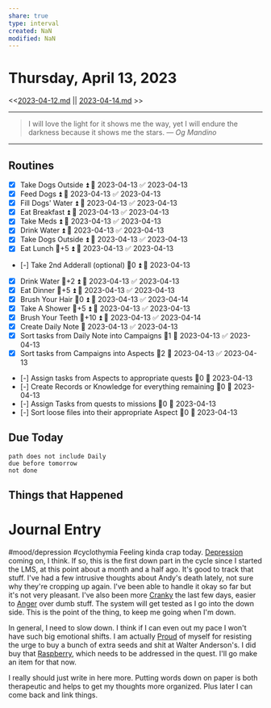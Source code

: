 ```yaml
---
share: true
type: interval
created: NaN 
modified: NaN
---
```

# Thursday, April 13, 2023
<<[2023-04-12.md](./2023-04-12.md) || [2023-04-14.md](./2023-04-14.md) >>

---

> I will love the light for it shows me the way, yet I will endure the darkness because it shows me the stars.
> — <cite>Og Mandino</cite>

---

## Routines
- [x] Take Dogs Outside ⏫ 📅 2023-04-13 ✅ 2023-04-13
- [x] Feed Dogs  ⏫ 📅 2023-04-13 ✅ 2023-04-13
- [x] Fill Dogs' Water  ⏫ 📅 2023-04-13 ✅ 2023-04-13
- [x] Eat Breakfast  ⏫ 📅 2023-04-13 ✅ 2023-04-13
- [x] Take Meds ⏫ 📅 2023-04-13 ✅ 2023-04-13
- [x] Drink Water  ⏫ 📅 2023-04-13 ✅ 2023-04-13
- [x] Take Dogs Outside ⏫ 📅 2023-04-13 ✅ 2023-04-13
- [x] Eat Lunch 🥄+5 ⏫ 📅 2023-04-13 ✅ 2023-04-13
- [-] Take 2nd Adderall (optional) 🥄0 ⏫ 📅 2023-04-13
- [x] Drink Water 🥄+2 ⏫ 📅 2023-04-13 ✅ 2023-04-13
- [x] Eat Dinner 🥄+5 ⏫ 📅 2023-04-13 ✅ 2023-04-13
- [x] Brush Your Hair 🥄0 ⏫ 📅 2023-04-13 ✅ 2023-04-14
- [x] Take A Shower 🥄+5 ⏫ 📅 2023-04-13 ✅ 2023-04-13
- [x] Brush Your Teeth 🥄+10 ⏫ 📅 2023-04-13 ✅ 2023-04-14
- [x] Create Daily Note  📅 2023-04-13 ✅ 2023-04-13 
- [x] Sort tasks from Daily Note into Campaigns  🥄1 📅 2023-04-13 ✅ 2023-04-13
- [x] Sort tasks from Campaigns into Aspects  🥄2 📅 2023-04-13 ✅ 2023-04-13
- [-] Assign tasks from Aspects to appropriate quests 🥄0 📅 2023-04-13
- [-] Create Records or Knowledge for everything remaining 🥄0 📅 2023-04-13
- [-] Assign Tasks from quests to missions 🥄0 📅 2023-04-13
- [-] Sort loose files into their appropriate Aspect 🥄0 📅 2023-04-13

## Due Today
```tasks
path does not include Daily
due before tomorrow
not done
```
## 









## Things that Happened

# Journal Entry
#mood/depression #cyclothymia 
Feeling kinda crap today. [Depression](Depression.md) coming on, I think. If so, this is the first down part in the cycle since I started the LMS, at this point about a month and a half ago. It's good to track that stuff. I've had a few intrusive thoughts about Andy's death lately, not sure why they're cropping up again. I've been able to handle it okay so far but it's not very pleasant. I've also been more [Cranky](Cranky.md) the last few days, easier to [Anger](Anger.md) over dumb stuff. The system will get tested as I go into the down side. This is the point of the thing, to keep me going when I'm down. 

In general, I need to slow down. I think if I can even out my pace I won't have such big emotional shifts. I am actually [Proud](Proud.md) of myself for resisting the urge to buy a bunch of extra seeds and shit at Walter Anderson's. I did buy that [Raspberry](../../05%20-%20Learning%20%F0%9F%93%9C/04%20-%20Botany%20%F0%9F%AA%B4/Raspberry.md), which needs to be addressed in the quest. I'll go make an item for that now.

I really should just write in here more. Putting words down on paper is both therapeutic and helps to get my thoughts more organized. Plus later I can come back and link things. 